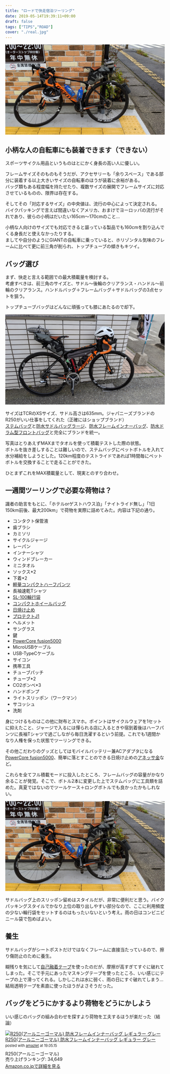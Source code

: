 ```yaml
---
title: "ロードで快走宿泊ツーリング"
date: 2019-05-14T19:39:11+09:00
draft: false
tags: ["TIPS","ROAD"]
cover: "./real.jpg"
---
```

![image](./real.jpg)
## 小柄な人の自転車にも装着できます（できない）

スポーツサイクル用品というものはとにかく身長の高い人に優しい。

フレームサイズそのものもそうだが、アクセサリーも「余りスペース」である部分に装着する以上大きいサイズの自転車のほうが装着に余裕がある。  
バッグ類もある程度幅を持たせたり、複数サイズの展開でフレームサイズに対応させているものの、限界は存在する。

そしてその「対応するサイズ」の中央値は、流行の中心によって決定される。  
バイクパッキングで言えば間違いなくアメリカ、おまけでヨーロッパの流行がそれであり、彼らの小柄はだいたい165cm～170cmのこと…

小柄な人向けのサイズでも対応できると謳っている製品でも160cmを割り込んでくる身長だと使えなかったりする。  
ましてや自分のようにGIANTの自転車に乗っていると、ホリゾンタル気味のフレームに比べて更に前三角が削られ、トップチューブの傾きもキツイ。


## バッグ選び

まず、快走と言える範囲での最大積載量を検討する。  
考慮すべきは、前三角のサイズと、サドル～後輪のクリアランス・ハンドル～前輪のクリアランス。ハンドルバッグ＋フレームバッグ＋サドルバッグの3点セットを狙う。

トップチューブバッグはどんなに頑張っても膝にあたるので却下。

![image](./max.jpg)

サイズはTCRのXSサイズ、サドル高さは635mm。ジャパニーズブランドのR250がいい仕事をしてくれた（正確にはショップブランド）  
[ステムバッグ](https://amzn.to/2G29eqK)と[防水サドルバッグラージ](https://amzn.to/2G29ohQ)、[防水フレームインナーバッグ](https://amzn.to/2HpAa4d)、[防水ドラム型フロントバッグ](https://amzn.to/2vYUSmb)と完全にブランドを統一。

写真はとりあえずMAXまでタオルを使って積載テストした際の状態。  
ボトルを抜き差しすることは難しいので、ステムバッグにペットボトルを入れて水分補給をしようとした。120km程度のテストライドであれば1時間毎にペットボトルを交換することで走ることができた。

ひとまずこれをMAX積載量として、現実とのすり合わせ。

## 一週間ツーリングで必要な荷物は？

識者の助言をもとに、「ホテルorゲストハウス泊」「ナイトライド無し」「1日150km前後、最大200km」で荷物を実際に詰めてみた。内容は下記の通り。

- コンタクト保管液
- 歯ブラシ
- カミソリ
- サイクルジャージ
- レーパン
- インナーシャツ
- ウィンドブレーカー
- ミニタオル
- ソックス*2
- 下着*2
- [軽量コンパクトハーフパンツ](https://peraichi.com/landing_pages/view/peko)
- 長袖速乾Tシャツ
- [SL-100輪行袋](https://amzn.to/2JDitAO)
- [コンパクトホイールバッグ](https://peraichi.com/landing_pages/view/peko)
- [日焼け止め](https://amzn.to/2JIG3fB)
- [プロテクトJ1](https://amzn.to/2Jne6KQ)
- ヘルメット
- サングラス
- 鍵
- [PowerCore fusion5000](https://amzn.to/2LKn46X)
- MicroUSBケーブル
- USB-TypeCケーブル
- サイコン
- 携帯工具
- チューブパッチ
- チューブ*2
- CO2ボンベ*3
- ハンドポンプ
- ライトスリッポン（ワークマン）
- サコッシュ
- 洗剤

身につけるものはこの他に財布とスマホ。ポイントはサイクルウェアを1セットに抑えたこと、ジャージで入るには憚られる店に入るときや宿到着後はハーフパンツに長袖Tシャツで過ごしながら毎日洗濯するという前提。これでも1週間かなり人権を保った状態でツーリングできる。

その他こだわりのグッズとしてはモバイルバッテリー兼ACアダプタになる[PowerCore fusion5000](https://amzn.to/2LKn46X)、簡単に落とすことのできる日焼け止めの[アネッサ金](https://amzn.to/2JIG3fB)など。

これらを全てフル積載モードに投入したところ、フレームバッグの容量がかなり余ることが発覚。そこで、ボトル2本に変更した上でステムバッグに工具類を詰めた。真夏ではないのでツールケース＋ロングボトルでも良かったかもしれない。

![image](./real.jpg)

サドルバッグ上のスリッポン留めはスタイルだが、非常に便利だと思う。バイクパッキングスタイルでかなり上位の取り出しやすい部分なので、ここに利用頻度の少ない輪行袋をセットするのはもったいないという考え。雨の日はコンビニビニール袋で包めばよい。

## 養生

サドルバッグがシートポストだけではなくフレームに直接当たっているので、擦り傷防止のために養生。

糊残りを気にして[自己融着テープ](https://amzn.to/2LGNgPW)を使ったのだが、摩擦が高すぎてすぐに破れてしまった。そこで手元にあったマスキングテープを使ったところ、いい感じにテープの上で滑ってくれる。しかしこれは水に弱く、雨の日にすぐ破れてしまう…結局透明テープを素直に使ったほうがよさそうだった。

## バッグをどうにかするより荷物をどうにかしよう

いい感じのバッグの組み合わせを探すより荷物を工夫するほうが楽だった（結論）

<div class="amazlet-box" style="margin-bottom:0px;"><div class="amazlet-image" style="float:left;margin:0px 12px 1px 0px;"><a href="http://www.amazon.co.jp/exec/obidos/ASIN/B07NLG8VG8/gensobunya-22/ref=nosim/" name="amazletlink" target="_blank"><img src="https://images-fe.ssl-images-amazon.com/images/I/41AH7%2BT-fGL._SL160_.jpg" alt="R250(アールニーゴーマル) 防水フレームインナーバッグ レギュラー グレー" style="border: none;" /></a></div><div class="amazlet-info" style="line-height:120%; margin-bottom: 10px"><div class="amazlet-name" style="margin-bottom:10px;line-height:120%"><a href="http://www.amazon.co.jp/exec/obidos/ASIN/B07NLG8VG8/gensobunya-22/ref=nosim/" name="amazletlink" target="_blank">R250(アールニーゴーマル) 防水フレームインナーバッグ レギュラー グレー</a><div class="amazlet-powered-date" style="font-size:80%;margin-top:5px;line-height:120%">posted with <a href="http://www.amazlet.com/" title="amazlet" target="_blank">amazlet</a> at 19.05.15</div></div><div class="amazlet-detail">R250(アールニーゴーマル) <br />売り上げランキング: 34,649<br /></div><div class="amazlet-sub-info" style="float: left;"><div class="amazlet-link" style="margin-top: 5px"><a href="http://www.amazon.co.jp/exec/obidos/ASIN/B07NLG8VG8/gensobunya-22/ref=nosim/" name="amazletlink" target="_blank">Amazon.co.jpで詳細を見る</a></div></div></div><div class="amazlet-footer" style="clear: left"></div></div>
